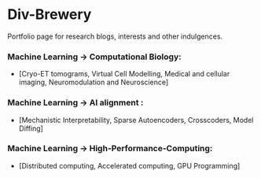 # Div-Brewery

Portfolio page for research blogs, interests and other indulgences.  

### Machine Learning -> Computational Biology:  
- [Cryo-ET tomograms, Virtual Cell Modelling, Medical and cellular imaging, Neuromodulation and Neuroscience]  

### Machine Learning -> AI alignment : 
- [Mechanistic Interpretability, Sparse Autoencoders, Crosscoders, Model Diffing]  

### Machine Learning -> High-Performance-Computing:
- [Distributed computing, Accelerated computing, GPU Programming]  
